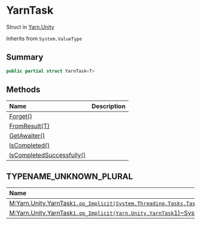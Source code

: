 # YarnTask

Struct in [Yarn.Unity](/docs/api/csharp/yarn.unity.md)

Inherits from `System.ValueType`

## Summary



```csharp
public partial struct YarnTask<T>
```

## Methods

|Name|Description|
|:---|:---|
|[Forget()](/docs/api/csharp/yarn.unity.yarntask.forget-2.md)||
|[FromResult(T)](/docs/api/csharp/yarn.unity.yarntask.fromresult-1.md)||
|[GetAwaiter()](/docs/api/csharp/yarn.unity.yarntask.getawaiter-2.md)||
|[IsCompleted()](/docs/api/csharp/yarn.unity.yarntask.iscompleted-2.md)||
|[IsCompletedSuccessfully()](/docs/api/csharp/yarn.unity.yarntask.iscompletedsuccessfully-2.md)||

## TYPENAME_UNKNOWN_PLURAL

|Name|Description|
|:---|:---|
|[M:Yarn.Unity.YarnTask`1.op_Implicit(System.Threading.Tasks.Task{`0})~Yarn.Unity.YarnTask`1](/docs/api/csharp/yarn.unity.yarntask.op_implicit-4.md)||
|[M:Yarn.Unity.YarnTask`1.op_Implicit(Yarn.Unity.YarnTask`1)~System.Threading.Tasks.Task{`0}](/docs/api/csharp/yarn.unity.yarntask.op_implicit-3.md)||

